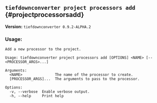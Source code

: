 ## `tiefdownconverter project processors add` {#projectprocessorsadd}

**Version:** `tiefdownconverter 0.9.2-ALPHA.2`

### Usage:
```
Add a new processor to the project.

Usage: tiefdownconverter project processors add [OPTIONS] <NAME> [-- <PROCESSOR_ARGS>...]

Arguments:
  <NAME>               The name of the processor to create.
  [PROCESSOR_ARGS]...  The arguments to pass to the processor.

Options:
  -v, --verbose  Enable verbose output.
  -h, --help     Print help
```

